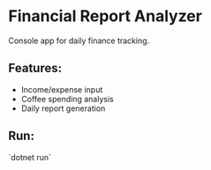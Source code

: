 ﻿# Financial Report Analyzer
Console app for daily finance tracking.
## Features:
- Income/expense input
- Coffee spending analysis
- Daily report generation
## Run:
\`dotnet run\`
